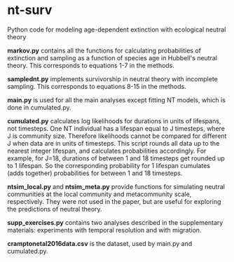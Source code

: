 # nt-surv
Python code for modeling age-dependent extinction with ecological neutral theory

**markov.py** contains all the functions for calculating probabilities of extinction and sampling as a function of species age in Hubbell's neutral theory. This corresponds to equations 1-7 in the methods.

**samplednt.py** implements survivorship in neutral theory with incomplete sampling. This corresponds to equations 8-15 in the methods.

**main.py** is used for all the main analyses except fitting NT models, which is done in cumulated.py.

**cumulated.py** calculates log likelihoods for durations in units of lifespans, not timesteps. One NT individual has a lifespan equal to J timesteps, where J is community size. Therefore likelihoods cannot be compared for different J when data are in units of timesteps. This script rounds all data up to the nearest integer lifespan, and calculates probabilities accordingly. For example, for J=18, durations of between 1 and 18 timesteps get rounded up to 1 lifespan. So the corresponding probability for 1 lifespan cumulates (adds together) probabilities for between 1 and 18 timesteps.

**ntsim_local.py** and **ntsim_meta.py** provide functions for simulating neutral communities at the local community and metacommunity scale, respectively. They were not used in the paper, but are useful for exploring the predictions of neutral theory.

**supp_exercises.py** contains two analyses described in the supplementary materials: experiments with temporal resolution and with migration.

**cramptonetal2016data.csv** is the dataset, used by main.py and cumulated.py.
